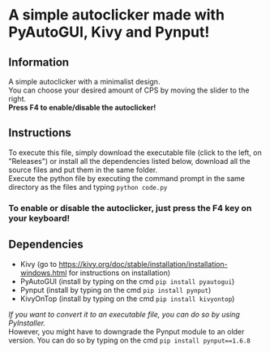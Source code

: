 # A simple autoclicker made with PyAutoGUI, Kivy and Pynput!

## Information
A simple autoclicker with a minimalist design.\
You can choose your desired amount of CPS by moving the slider to the right.\
**Press F4 to enable/disable the autoclicker!**

## Instructions
To execute this file, simply download the executable file (click to the left, on "Releases") or install all the dependencies listed below, download all the source files and put them in the same folder.\
Execute the python file by executing the command prompt in the same directory as the files and typing ```python code.py```
### To enable or disable the autoclicker, just press the F4 key on your keyboard!
## Dependencies
- Kivy (go to https://kivy.org/doc/stable/installation/installation-windows.html for instructions on installation)
- PyAutoGUI (install by typing on the cmd ```pip install pyautogui```)
- Pynput (install by typing on the cmd ```pip install pynput```)
- KivyOnTop (install by typing on the cmd ```pip install kivyontop```)

*If you want to convert it to an executable file, you can do so by using PyInstaller.*\
However, you might have to downgrade the Pynput module to an older version. You can do so by typing on the cmd ```pip install pynput==1.6.8```
